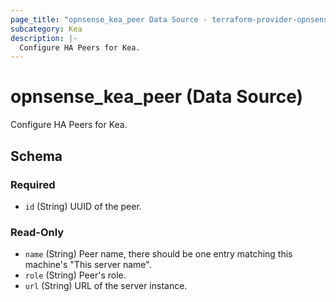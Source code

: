 ```yaml
---
page_title: "opnsense_kea_peer Data Source - terraform-provider-opnsense"
subcategory: Kea
description: |-
  Configure HA Peers for Kea.
---
```


# opnsense_kea_peer (Data Source)

Configure HA Peers for Kea.

<!-- schema generated by tfplugindocs -->
## Schema

### Required

- `id` (String) UUID of the peer.

### Read-Only

- `name` (String) Peer name, there should be one entry matching this machine's "This server name".
- `role` (String) Peer's role.
- `url` (String) URL of the server instance.

